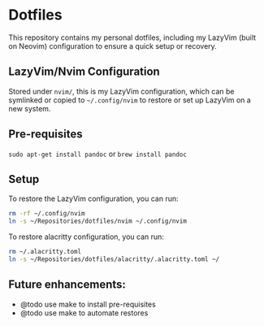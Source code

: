 # Dotfiles

This repository contains my personal dotfiles, including my LazyVim (built on Neovim) configuration to ensure a quick setup or recovery.

## LazyVim/Nvim Configuration

Stored under `nvim/`, this is my LazyVim configuration, which can be symlinked or copied to `~/.config/nvim` to restore or set up LazyVim on a new system.

## Pre-requisites

`sudo apt-get install pandoc` or `brew install pandoc`

## Setup

To restore the LazyVim configuration, you can run:

```bash
rm -rf ~/.config/nvim
ln -s ~/Repositories/dotfiles/nvim ~/.config/nvim
```

To restore alacritty configuration, you can run:

```bash
rm ~/.alacritty.toml
ln -s ~/Repositories/dotfiles/alacritty/.alacritty.toml ~/
```

## Future enhancements:

- @todo use make to install pre-requisites
- @todo use make to automate restores


